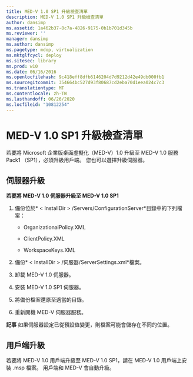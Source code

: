 ```yaml
---
title: MED-V 1.0 SP1 升級檢查清單
description: MED-V 1.0 SP1 升級檢查清單
author: dansimp
ms.assetid: 1a462b37-8c7a-4826-9175-0b1b701d345b
ms.reviewer: ''
manager: dansimp
ms.author: dansimp
ms.pagetype: mdop, virtualization
ms.mktglfcycl: deploy
ms.sitesec: library
ms.prod: w10
ms.date: 06/16/2016
ms.openlocfilehash: 9c418eff8dfb6146204d7d9212d42e49db000fb1
ms.sourcegitcommit: 354664bc527d93f80687cd2eba70d1eea024c7c3
ms.translationtype: MT
ms.contentlocale: zh-TW
ms.lasthandoff: 06/26/2020
ms.locfileid: "10812254"
---
```

# MED-V 1.0 SP1 升級檢查清單


若要將 Microsoft 企業版桌面虛擬化（MED-V）1.0 升級至 MED-V 1.0 服務 Pack1 （SP1），必須升級用戶端。 您也可以選擇升級伺服器。

## 伺服器升級


**若要將 MED-V 1.0 伺服器升級至 MED-V 1.0 SP1**

1.  備份位於* &lt; InstallDir &gt; /Servers/ConfigurationServer*目錄中的下列檔案：

    -   OrganizationalPolicy.XML

    -   ClientPolicy.XML

    -   WorkspaceKeys.XML

2.  備份* &lt; InstallDir &gt; /伺服器/ServerSettings.xml*檔案。

3.  卸載 MED-V 1.0 伺服器。

4.  安裝 MED-V 1.0 SP1 伺服器。

5.  將備份檔案還原至適當的目錄。

6.  重新開機 MED-V 伺服器服務。

**記事** 如果伺服器設定已從預設值變更，則檔案可能會儲存在不同的位置。

 

## 用戶端升級


若要將 MED-V 1.0 用戶端升級至 MED-V 1.0 SP1，請在 MED-V 1.0 用戶端上安裝 .msp 檔案。 用戶端和 MED-V 會自動升級。

 

 





